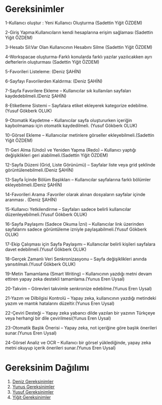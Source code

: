 # Gereksinimler	 
1-Kullanıcı oluştur : Yeni Kullanıcı Oluşturma (Sadettin Yiğit ÖZDEM)

2-Giriş Yapma:Kullanıcıların kendi hesaplarına erişim sağlaması (Sadettin Yiğit ÖZDEM)

3-Hesabı Sil:Var Olan Kullanıcının Hesabını Silme (Sadettin Yiğit ÖZDEM)

4-Workspacae oluşturma-Farklı konularda farklı yazılar yazılıcakken ayrı defterlerin oluşturması (Sadettin Yiğit ÖZDEM)

5-Favorileri Listeleme: (Deniz ŞAHİN)

6-Sayfayı Favorilerden Kaldırma: (Deniz ŞAHİN)

7-Sayfa Favorilere Ekleme – Kullanıcılar sık kullanılan sayfaları kaydedebilmeli.(Deniz ŞAHİN)

8-Etiketleme Sistemi – Sayfalara etiket ekleyerek kategorize edebilme. (Yusuf Gökberk OLUK)

9-Otomatik Kaydetme – Kullanıcılar sayfa oluştururken içeriğin kaybolmaması için otomatik kaydedilmeli. (Yusuf Gökberk OLUK)

10-Görsel Ekleme – Kullanıcılar metinlere görseller ekleyebilmeli.(Sadettin Yiğit ÖZDEM)

11-Geri Alma (Undo) ve Yeniden Yapma (Redo) – Kullanıcı yaptığı değişiklikleri geri alabilmeli.(Sadettin Yiğit ÖZDEM)

12-Sayfa Düzeni (Grid, Liste Görünümü) – Sayfalar liste veya grid şeklinde görüntülenebilmeli.(Deniz ŞAHİN)

13-Sayfa İçinde Bölüm Başlıkları – Kullanıcılar sayfalarına farklı bölümler ekleyebilmeli.(Deniz ŞAHİN)

14-Favorileri Arama :Favoriler olarak alınan dosyaların sayfalar içinde aranması . (Deniz ŞAHİN)

15-Kullanıcı Yetkilendirme – Sayfaları sadece belirli kullanıcılar düzenleyebilmeli.(Yusuf Gökberk OLUK)

16-Sayfa Paylaşımı (Sadece Okuma İzni) – Kullanıcılar link üzerinden sayfalarını sadece görüntüleme izniyle paylaşabilmeli.(Yusuf Gökberk OLUK)

17-Ekip Çalışması için Sayfa Paylaşımı – Kullanıcılar belirli kişileri sayfalara davet edebilmeli.(Yusuf Gökberk OLUK)

18-Gerçek Zamanlı Veri Senkronizasyonu – Sayfa değişiklikleri anında yansıtılmalı.(Yusuf Gökberk OLUK)

19-Metin Tamamlama (Smart Writing) – Kullanıcının yazdığı metni devam ettiren yapay zeka destekli tamamlama.(Yunus Eren Uysal)

20-Takvim  – Görevleri takvimle senkronize edebilme.(Yunus Eren Uysal)

21-Yazım ve Dilbilgisi Kontrolü – Yapay zeka, kullanıcının yazdığı metindeki yazım ve mantık hatalarını düzeltir.(Yunus Eren Uysal)

22-Çeviri Desteği – Yapay zeka yabancı dilde yazılan bir yazının Türkçeye veya herhangi bir dile çevirilmesi(Yunus Eren Uysal)

23-Otomatik Başlık Önerisi – Yapay zeka, not içeriğine göre başlık önerileri sunar.(Yunus Eren Uysal)

24-Görsel Analiz ve OCR – Kullanıcı bir görsel yüklediğinde, yapay zeka metni okuyup içerik önerileri sunar.(Yunus Eren Uysal)

# Gereksinim Dağılımı
1. [Deniz Gereksinimler](DenizGereksinimler.md) 
2. [Yunus Gereksinimler](YunusGereksinimler)
3. [Yusuf Gereksinimler](YusufGereksinimler.md)
4. [Yiğit Gereksinimler](YigitGereksinimler.md)
